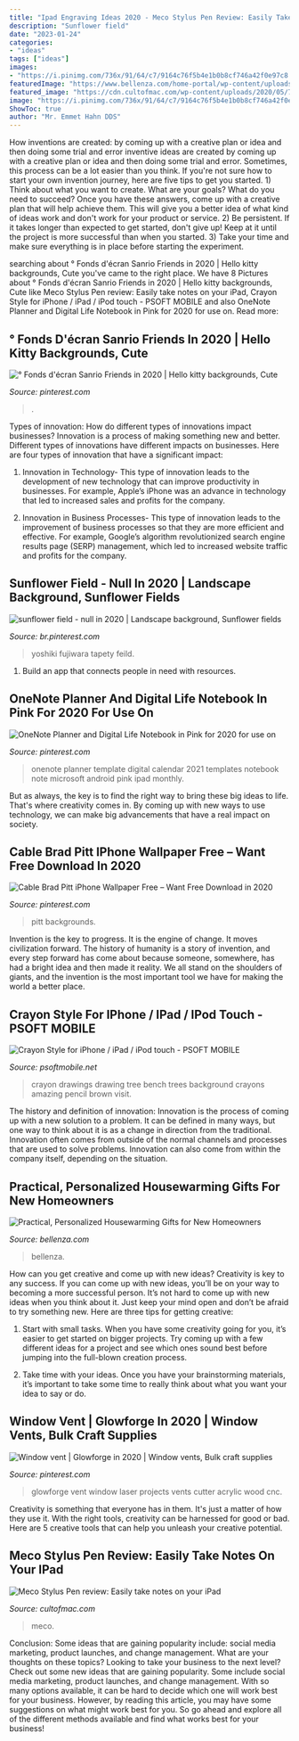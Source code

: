 ```yaml
---
title: "Ipad Engraving Ideas 2020 - Meco Stylus Pen Review: Easily Take Notes On Your Ipad"
description: "Sunflower field"
date: "2023-01-24"
categories:
- "ideas"
tags: ["ideas"]
images:
- "https://i.pinimg.com/736x/91/64/c7/9164c76f5b4e1b0b8cf746a42f0e97c8.jpg"
featuredImage: "https://www.bellenza.com/home-portal/wp-content/uploads/2020/12/image4-1024x1024.jpg"
featured_image: "https://cdn.cultofmac.com/wp-content/uploads/2020/05/76C22052-81E4-40CC-B7F0-1B6E5BF3BF0B.jpeg"
image: "https://i.pinimg.com/736x/91/64/c7/9164c76f5b4e1b0b8cf746a42f0e97c8.jpg"
ShowToc: true
author: "Mr. Emmet Hahn DDS"
---
```



How inventions are created: by coming up with a creative plan or idea and then doing some trial and error
inventive ideas are created by coming up with a creative plan or idea and then doing some trial and error. Sometimes, this process can be a lot easier than you think. If you're not sure how to start your own invention journey, here are five tips to get you started. 1) Think about what you want to create. What are your goals? What do you need to succeed? Once you have these answers, come up with a creative plan that will help achieve them. This will give you a better idea of what kind of ideas work and don't work for your product or service. 2) Be persistent. If it takes longer than expected to get started, don't give up! Keep at it until the project is more successful than when you started. 3) Take your time and make sure everything is in place before starting the experiment.

	

		
searching about ° Fonds d&#039;écran Sanrio Friends in 2020 | Hello kitty backgrounds, Cute you've came to the right place. We have 8 Pictures about ° Fonds d&#039;écran Sanrio Friends in 2020 | Hello kitty backgrounds, Cute like Meco Stylus Pen review: Easily take notes on your iPad, Crayon Style for iPhone / iPad / iPod touch - PSOFT MOBILE and also OneNote Planner and Digital Life Notebook in Pink for 2020 for use on. Read more:
		
    
## ° Fonds D&#039;écran Sanrio Friends In 2020 | Hello Kitty Backgrounds, Cute

<img loading=lazy src="https://i.pinimg.com/736x/43/63/db/4363db838d1e820fffb9925aec297977.jpg" onerror="this.onerror=null;this.src='https://tse4.mm.bing.net/th?id=OIP.XxWxWJsGmPN_EMkBpcAWwQHaNJ&amp;pid=15.1';" alt="° Fonds d&#039;écran Sanrio Friends in 2020 | Hello kitty backgrounds, Cute">

_Source: pinterest.com_

>. 

	

Types of innovation: How do different types of innovations impact businesses?
Innovation is a process of making something new and better. Different types of innovations have different impacts on businesses. Here are four types of innovation that have a significant impact:
1. Innovation in Technology- This type of innovation leads to the development of new technology that can improve productivity in businesses. For example, Apple’s iPhone was an advance in technology that led to increased sales and profits for the company.

2. Innovation in Business Processes- This type of innovation leads to the improvement of business processes so that they are more efficient and effective. For example, Google’s algorithm revolutionized search engine results page (SERP) management, which led to increased website traffic and profits for the company.


    
## Sunflower Field - Null In 2020 | Landscape Background, Sunflower Fields

<img loading=lazy src="https://i.pinimg.com/736x/23/3a/42/233a42b13c93d77dee76e8fff19a4694.jpg" onerror="this.onerror=null;this.src='https://tse3.mm.bing.net/th?id=OIP.eYFfYrbjpbJetxrvT3gpOAHaE7&amp;pid=15.1';" alt="sunflower field - null in 2020 | Landscape background, Sunflower fields">

_Source: br.pinterest.com_

>yoshiki fujiwara tapety feild. 

	

1. Build an app that connects people in need with resources.

    
## OneNote Planner And Digital Life Notebook In Pink For 2020 For Use On

<img loading=lazy src="https://i.pinimg.com/736x/83/8b/32/838b32bb358ac27696fa6fb7911fcbc9.jpg" onerror="this.onerror=null;this.src='https://tse3.mm.bing.net/th?id=OIP.-bSid-WW_W4LzaaknzJaMQHaLG&amp;pid=15.1';" alt="OneNote Planner and Digital Life Notebook in Pink for 2020 for use on">

_Source: pinterest.com_

>onenote planner template digital calendar 2021 templates notebook note microsoft android pink ipad monthly. 

	

But as always, the key is to find the right way to bring these big ideas to life. That's where creativity comes in. By coming up with new ways to use technology, we can make big advancements that have a real impact on society.

    
## Cable Brad Pitt IPhone Wallpaper Free – Want Free Download In 2020

<img loading=lazy src="https://i.pinimg.com/736x/91/64/c7/9164c76f5b4e1b0b8cf746a42f0e97c8.jpg" onerror="this.onerror=null;this.src='https://tse1.mm.bing.net/th?id=OIP.6zu3muZ2L1tRPsHYpGFipgAAAA&amp;pid=15.1';" alt="Cable Brad Pitt iPhone Wallpaper Free – Want Free Download in 2020">

_Source: pinterest.com_

>pitt backgrounds. 

	

Invention is the key to progress. It is the engine of change. It moves civilization forward. The history of humanity is a story of invention, and every step forward has come about because someone, somewhere, has had a bright idea and then made it reality. We all stand on the shoulders of giants, and the invention is the most important tool we have for making the world a better place.

    
## Crayon Style For IPhone / IPad / IPod Touch - PSOFT MOBILE

<img loading=lazy src="http://psoftmobile.net/images/crayonstyle/gallery/full/tree.jpg" onerror="this.onerror=null;this.src='https://tse1.mm.bing.net/th?id=OIP.muekqM5dJSsUpnN4O9b7fgHaFj&amp;pid=15.1';" alt="Crayon Style for iPhone / iPad / iPod touch - PSOFT MOBILE">

_Source: psoftmobile.net_

>crayon drawings drawing tree bench trees background crayons amazing pencil brown visit. 

	

The history and definition of innovation:
Innovation is the process of coming up with a new solution to a problem. It can be defined in many ways, but one way to think about it is as a change in direction from the traditional. Innovation often comes from outside of the normal channels and processes that are used to solve problems. Innovation can also come from within the company itself, depending on the situation.

    
## Practical, Personalized Housewarming Gifts For New Homeowners

<img loading=lazy src="https://www.bellenza.com/home-portal/wp-content/uploads/2020/12/image4-1024x1024.jpg" onerror="this.onerror=null;this.src='https://tse2.mm.bing.net/th?id=OIP.wYMlrEbapbyjFn6iMK-7oAHaHa&amp;pid=15.1';" alt="Practical, Personalized Housewarming Gifts for New Homeowners">

_Source: bellenza.com_

>bellenza. 

	

How can you get creative and come up with new ideas?
Creativity is key to any success. If you can come up with new ideas, you’ll be on your way to becoming a more successful person. It’s not hard to come up with new ideas when you think about it. Just keep your mind open and don’t be afraid to try something new. Here are three tips for getting creative:
1. Start with small tasks. When you have some creativity going for you, it’s easier to get started on bigger projects. Try coming up with a few different ideas for a project and see which ones sound best before jumping into the full-blown creation process.

2. Take time with your ideas. Once you have your brainstorming materials, it’s important to take some time to really think about what you want your idea to say or do.

    
## Window Vent | Glowforge In 2020 | Window Vents, Bulk Craft Supplies

<img loading=lazy src="https://i.pinimg.com/736x/c8/89/b9/c889b98988622ffe7eeb7ce843bd1be1.jpg" onerror="this.onerror=null;this.src='https://tse4.mm.bing.net/th?id=OIP.J6gmzMSmv0dMgZneWOyQKwHaJ5&amp;pid=15.1';" alt="Window vent | Glowforge in 2020 | Window vents, Bulk craft supplies">

_Source: pinterest.com_

>glowforge vent window laser projects vents cutter acrylic wood cnc. 

	

Creativity is something that everyone has in them. It's just a matter of how they use it. With the right tools, creativity can be harnessed for good or bad. Here are 5 creative tools that can help you unleash your creative potential.

    
## Meco Stylus Pen Review: Easily Take Notes On Your IPad

<img loading=lazy src="https://cdn.cultofmac.com/wp-content/uploads/2020/05/76C22052-81E4-40CC-B7F0-1B6E5BF3BF0B.jpeg" onerror="this.onerror=null;this.src='https://tse3.mm.bing.net/th?id=OIP.1juuJ5oLsRo8vvNZEL598AHaEK&amp;pid=15.1';" alt="Meco Stylus Pen review: Easily take notes on your iPad">

_Source: cultofmac.com_

>meco. 

	

Conclusion: Some ideas that are gaining popularity include: social media marketing, product launches, and change management. What are your thoughts on these topics?
Looking to take your business to the next level? Check out some new ideas that are gaining popularity. Some include social media marketing, product launches, and change management. With so many options available, it can be hard to decide which one will work best for your business. However, by reading this article, you may have some suggestions on what might work best for you. So go ahead and explore all of the different methods available and find what works best for your business!

